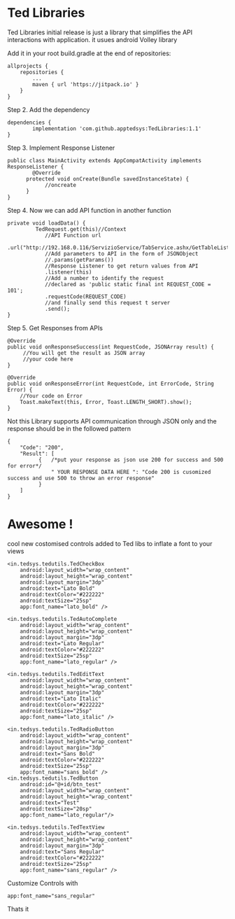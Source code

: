 # Ted Libraries
Ted Libraries initial release is just a library that simplifies the API interactions with application. 
it usues android Volley library 

Add it in your root build.gradle at the end of repositories:

	allprojects {
		repositories {
			...
			maven { url 'https://jitpack.io' }
		}
	}
Step 2. Add the dependency

	dependencies {
	        implementation 'com.github.apptedsys:TedLibraries:1.1'
	}
  
Step 3. Implement Response Listener

	public class MainActivity extends AppCompatActivity implements ResponseListener {
	        @Override
          protected void onCreate(Bundle savedInstanceState) {
                //oncreate
          }
	}
  
Step 4. Now we can add API function in another function

	private void loadData() {
	         TedRequest.get(this)//Context
                //API Function url         
                .url("http://192.168.0.116/ServizioService/TabService.ashx/GetTableList")
                //Add parameters to API in the form of JSONObject
                //.params(getParams())
                //Response Listener to get return values from API
                .listener(this)
                //Add a number to identify the request 
                //declared as 'public static final int REQUEST_CODE = 101';
                .requestCode(REQUEST_CODE)
                //and finally send this request t server
                .send();
	}
  
  Step 5. Get Responses from APIs

    @Override
    public void onResponseSuccess(int RequestCode, JSONArray result) {
         //You will get the result as JSON array 
         //your code here
    }
    
    @Override
    public void onResponseError(int RequestCode, int ErrorCode, String Error) {
        //Your code on Error
        Toast.makeText(this, Error, Toast.LENGTH_SHORT).show();
    }

Not this Library supports API communication through JSON only and the response should be in the followed pattern

	{
        "Code": "200",
        "Result": [
              {   /*put your response as json use 200 for success and 500 for error*/
                  " YOUR RESPONSE DATA HERE ": "Code 200 is cusomized success and use 500 to throw an error response"
              }
        ]
	}
  
# Awesome !
cool new costomised controls added to Ted libs to inflate a font to your views




    <in.tedsys.tedutils.TedCheckBox
        android:layout_width="wrap_content"
        android:layout_height="wrap_content"
        android:layout_margin="3dp"
        android:text="Lato Bold"
        android:textColor="#222222"
        android:textSize="25sp"
        app:font_name="lato_bold" />

    <in.tedsys.tedutils.TedAutoComplete
        android:layout_width="wrap_content"
        android:layout_height="wrap_content"
        android:layout_margin="3dp"
        android:text="Lato Regular"
        android:textColor="#222222"
        android:textSize="25sp"
        app:font_name="lato_regular" />

    <in.tedsys.tedutils.TedEditText
        android:layout_width="wrap_content"
        android:layout_height="wrap_content"
        android:layout_margin="3dp"
        android:text="Lato Italic"
        android:textColor="#222222"
        android:textSize="25sp"
        app:font_name="lato_italic" />

    <in.tedsys.tedutils.TedRadioButton
        android:layout_width="wrap_content"
        android:layout_height="wrap_content"
        android:layout_margin="3dp"
        android:text="Sans Bold"
        android:textColor="#222222"
        android:textSize="25sp"
        app:font_name="sans_bold" />
    <in.tedsys.tedutils.TedButton
        android:id="@+id/btn_test"
        android:layout_width="wrap_content"
        android:layout_height="wrap_content"
        android:text="Test"
        android:textSize="20sp"
        app:font_name="lato_regular"/>

    <in.tedsys.tedutils.TedTextView
        android:layout_width="wrap_content"
        android:layout_height="wrap_content"
        android:layout_margin="3dp"
        android:text="Sans Regular"
        android:textColor="#222222"
        android:textSize="25sp"
        app:font_name="sans_regular" />


Customize Controls with 
	
	app:font_name="sans_regular"

Thats it
